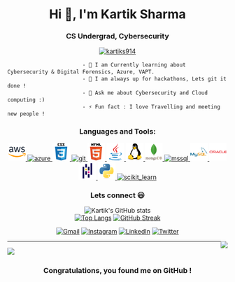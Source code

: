 <h1 align="center">Hi 👋, I'm Kartik Sharma </h1>
<h3 align="center">CS Undergrad, Cybersecurity</h3>

<p align="center"> <a href="https://github.com/ryo-ma/github-profile-trophy"><img src="https://github-profile-trophy.vercel.app/?username=kartiks914" alt="kartiks914" /> </a> </p>

                            - 👋 I am Currently learning about Cybersecurity & Digital Forensics, Azure, VAPT.
                            - 💭 I am always up for hackathons, Lets git it done !
                            - 💬 Ask me about Cybersecurity and Cloud computing :) 
                            - ⚡ Fun fact : I love Travelling and meeting new people !

<p align="center">
</p>

<h3 align="center">Languages and Tools:</h3>
<p align="center"> <a href="https://aws.amazon.com" target="_blank" rel="noreferrer"> <img src="https://raw.githubusercontent.com/devicons/devicon/master/icons/amazonwebservices/amazonwebservices-original-wordmark.svg" alt="aws" width="40" height="40"/> </a> <a href="https://azure.microsoft.com/en-in/" target="_blank" rel="noreferrer"> <img src="https://www.vectorlogo.zone/logos/microsoft_azure/microsoft_azure-icon.svg" alt="azure" width="40" height="40"/> </a> <a href="https://www.w3schools.com/css/" target="_blank" rel="noreferrer"> <img src="https://raw.githubusercontent.com/devicons/devicon/master/icons/css3/css3-original-wordmark.svg" alt="css3" width="40" height="40"/> </a> <a href="https://git-scm.com/" target="_blank" rel="noreferrer"> <img src="https://www.vectorlogo.zone/logos/git-scm/git-scm-icon.svg" alt="git" width="40" height="40"/> </a> <a href="https://www.w3.org/html/" target="_blank" rel="noreferrer"> <img src="https://raw.githubusercontent.com/devicons/devicon/master/icons/html5/html5-original-wordmark.svg" alt="html5" width="40" height="40"/> </a> <a href="https://www.java.com" target="_blank" rel="noreferrer"> <img src="https://raw.githubusercontent.com/devicons/devicon/master/icons/java/java-original.svg" alt="java" width="40" height="40"/> </a> <a href="https://www.linux.org/" target="_blank" rel="noreferrer"> <img src="https://raw.githubusercontent.com/devicons/devicon/master/icons/linux/linux-original.svg" alt="linux" width="40" height="40"/> </a> <a href="https://www.mongodb.com/" target="_blank" rel="noreferrer"> <img src="https://raw.githubusercontent.com/devicons/devicon/master/icons/mongodb/mongodb-original-wordmark.svg" alt="mongodb" width="40" height="40"/> </a> <a href="https://www.microsoft.com/en-us/sql-server" target="_blank" rel="noreferrer"> <img src="https://www.svgrepo.com/show/303229/microsoft-sql-server-logo.svg" alt="mssql" width="40" height="40"/> </a> <a href="https://www.mysql.com/" target="_blank" rel="noreferrer"> <img src="https://raw.githubusercontent.com/devicons/devicon/master/icons/mysql/mysql-original-wordmark.svg" alt="mysql" width="40" height="40"/> </a> <a href="https://www.oracle.com/" target="_blank" rel="noreferrer"> <img src="https://raw.githubusercontent.com/devicons/devicon/master/icons/oracle/oracle-original.svg" alt="oracle" width="40" height="40"/> </a> <a href="https://pandas.pydata.org/" target="_blank" rel="noreferrer"> <img src="https://raw.githubusercontent.com/devicons/devicon/2ae2a900d2f041da66e950e4d48052658d850630/icons/pandas/pandas-original.svg" alt="pandas" width="40" height="40"/> </a> <a href="https://www.python.org" target="_blank" rel="noreferrer"> <img src="https://raw.githubusercontent.com/devicons/devicon/master/icons/python/python-original.svg" alt="python" width="40" height="40"/> </a> <a href="https://scikit-learn.org/" target="_blank" rel="noreferrer"> <img src="https://upload.wikimedia.org/wikipedia/commons/0/05/Scikit_learn_logo_small.svg" alt="scikit_learn" width="40" height="40"/> </a> </p>

<div align="center">
<div><h3>Lets connect 😃</h3></div>

 ![Kartik's GitHub stats](https://github-readme-stats.vercel.app/api?username=kartiks914&theme=midnight-purple&show_icons=true)\
 [![Top Langs](https://github-readme-stats.vercel.app/api/top-langs/?username=kartiks914&layout=compact&theme=radical&hide_border=true)](https://github.com/kartiks914)
 [![GitHub Streak](http://github-readme-streak-stats.herokuapp.com?user=kartiks914&theme=radical&hide_border=true)](https://git.io/streak-stats)


[![Gmail](https://img.shields.io/badge/Gmail-D14836?style=for-the-badge&logo=gmail&logoColor=white)](kartiks914@gmail.com) 
[![Instagram](https://img.shields.io/badge/Instagram-%23E4405F.svg?style=for-the-badge&logo=Instagram&logoColor=white)](https://instagram.com/_kartiks914?igshid=OGQ5ZDc2ODk2ZA==)
[![LinkedIn](https://img.shields.io/badge/linkedin-%230077B5.svg?style=for-the-badge&logo=linkedin&logoColor=white)](https://www.linkedin.com/in/kartiks09/) 
[![Twitter](https://img.shields.io/badge/Twitter-%231DA1F2.svg?style=for-the-badge&logo=Twitter&logoColor=white)](https://x.com/kartiks0099?s=21&t=us-Oq-yzGX47W17n2TuTFQ)
</div>

<img align="right" src="https://komarev.com/ghpvc/?username=your-github-kartiks914 &style=flat-square&color=232323">
<hr>

![](https://raw.githubusercontent.com/halfrost/halfrost/master/icons/header_.png)

### <p align="center"> Congratulations, you found me on GitHub ! </p>
